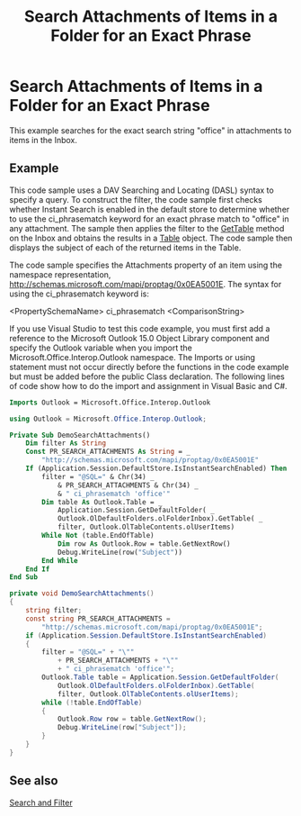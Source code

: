 ﻿---
title: 'Search Attachments of Items in a Folder for an Exact Phrase'
TOCTitle: 'Search Attachments of Items in a Folder for an Exact Phrase'
ms:assetid: 3202c0c7-ee3d-4396-b3a9-d24990b44829
ms:mtpsurl: https://msdn.microsoft.com/en-us/library/Bb609825(v=office.15)
ms:contentKeyID: 55119889
ms.date: 07/24/2014
mtps_version: v=office.15
dev_langs:
- vb
- csharp
---

# Search Attachments of Items in a Folder for an Exact Phrase

This example searches for the exact search string "office" in attachments to items in the Inbox.

## Example

This code sample uses a DAV Searching and Locating (DASL) syntax to specify a query. To construct the filter, the code sample first checks whether Instant Search is enabled in the default store to determine whether to use the ci\_phrasematch keyword for an exact phrase match to "office" in any attachment. The sample then applies the filter to the [GetTable](https://msdn.microsoft.com/en-us/library/bb612592\(v=office.15\)) method on the Inbox and obtains the results in a [Table](https://msdn.microsoft.com/en-us/library/bb652856\(v=office.15\)) object. The code sample then displays the subject of each of the returned items in the Table.

The code sample specifies the Attachments property of an item using the namespace representation, http://schemas.microsoft.com/mapi/proptag/0x0EA5001E. The syntax for using the ci\_phrasematch keyword is:

\<PropertySchemaName\> ci\_phrasematch \<ComparisonString\>

If you use Visual Studio to test this code example, you must first add a reference to the Microsoft Outlook 15.0 Object Library component and specify the Outlook variable when you import the Microsoft.Office.Interop.Outlook namespace. The Imports or using statement must not occur directly before the functions in the code example but must be added before the public Class declaration. The following lines of code show how to do the import and assignment in Visual Basic and C\#.

``` vb
Imports Outlook = Microsoft.Office.Interop.Outlook
```

``` csharp
using Outlook = Microsoft.Office.Interop.Outlook;
```

``` vb
Private Sub DemoSearchAttachments()
    Dim filter As String
    Const PR_SEARCH_ATTACHMENTS As String = _
        "http://schemas.microsoft.com/mapi/proptag/0x0EA5001E"
    If (Application.Session.DefaultStore.IsInstantSearchEnabled) Then
        filter = "@SQL=" & Chr(34) _
            & PR_SEARCH_ATTACHMENTS & Chr(34) _
            & " ci_phrasematch 'office'"
        Dim table As Outlook.Table = _
            Application.Session.GetDefaultFolder( _
            Outlook.OlDefaultFolders.olFolderInbox).GetTable( _
            filter, Outlook.OlTableContents.olUserItems)
        While Not (table.EndOfTable)
            Dim row As Outlook.Row = table.GetNextRow()
            Debug.WriteLine(row("Subject"))
        End While
    End If
End Sub
```

``` csharp
private void DemoSearchAttachments()
{
    string filter;
    const string PR_SEARCH_ATTACHMENTS =
        "http://schemas.microsoft.com/mapi/proptag/0x0EA5001E";
    if (Application.Session.DefaultStore.IsInstantSearchEnabled)
    {
        filter = "@SQL=" + "\""
            + PR_SEARCH_ATTACHMENTS + "\""
            + " ci_phrasematch 'office'";
        Outlook.Table table = Application.Session.GetDefaultFolder(
            Outlook.OlDefaultFolders.olFolderInbox).GetTable(
            filter, Outlook.OlTableContents.olUserItems);
        while (!table.EndOfTable)
        {
            Outlook.Row row = table.GetNextRow();
            Debug.WriteLine(row["Subject"]);
        }
    }
}
```

## See also



[Search and Filter](search-and-filter.md)

